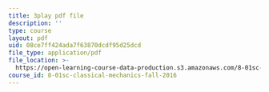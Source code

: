 ```yaml
---
title: 3play pdf file
description: ''
type: course
layout: pdf
uid: 08ce7ff424ada7f63870dcdf95d25dcd
file_type: application/pdf
file_location: >-
  https://open-learning-course-data-production.s3.amazonaws.com/8-01sc-classical-mechanics-fall-2016/08ce7ff424ada7f63870dcdf95d25dcd_XeTsZhYHY_E.pdf
course_id: 8-01sc-classical-mechanics-fall-2016
---
```

